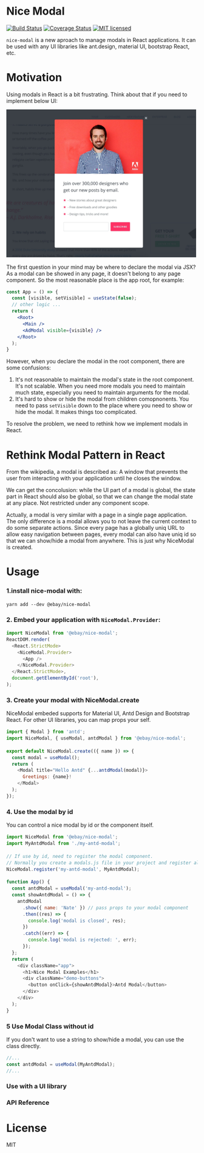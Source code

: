 # Nice Modal

[![Build Status](https://api.travis-ci.com/eBay/nice-modal.svg?branch=main)](https://app.travis-ci.com/github/eBay/nice-modal)
[![Coverage Status](https://img.shields.io/codecov/c/github/eBay/nice-modal/main.svg)](https://codecov.io/github/eBay/nice-modal)
[![MIT licensed](https://img.shields.io/badge/license-MIT-blue.svg)](./LICENSE)

`nice-modal` is a new aproach to manage modals in React applications. It can be used with any UI libraries like ant.design, material UI, bootstrap React, etc.

# Motivation
Using modals in React is a bit frustrating. Think about that if you need to implement below UI:

<img src="images/modal-example.png" width="500px"/>

The first question in your mind may be where to declare the modal via JSX? As a modal can be showed in any page, it doesn't belong to any page component. So the most reasonable place is the app root, for example:

```jsx
const App = () => {
  const [visible, setVisible] = useState(false);
  // other logic ...
  return (
    <Root>
      <Main />
      <AdModal visible={visible} />
    </Root>
  );
}
```

However, when you declare the modal in the root component, there are some confusions:
1. It's not reasonable to maintain the modal's state in the root component. It's not scalable. When you need more modals you need to maintain much state, especially you need to maintain arguments for the modal.
2. It's hard to show or hide the modal from children comopnonents. You need to pass `setVisible` down to the place where you need to show or hide the modal. It makes things too complicated.

To resolve the problem, we need to rethink how we implement modals in React.

# Rethink Modal Pattern in React
From the wikipedia, a modal is described as: A window that prevents the user from interacting with your application until he closes the window.

We can get the concolusion: while the UI part of a modal is global, the state part in React should also be global, so that we can change the modal state at any place. Not restricted under any component scope.

Actually, a modal is very similar with a page in a single page application. The only difference is a modal allows you to not leave the current context to do some separate actions. Since every page has a globally uniq URL to allow easy navigation between pages, every modal can also have uniq id so that we can show/hide a modal from anywhere. This is just why NiceModal is created.

# Usage
### 1.install nice-modal with:

```
yarn add --dev @ebay/nice-modal
```

### 2. Embed your application with `NiceModal.Provider`:

```js
import NiceModal from '@ebay/nice-modal';
ReactDOM.render(
  <React.StrictMode>
    <NiceModal.Provider>
      <App />
    </NiceModal.Provider>
  </React.StrictMode>,
  document.getElementById('root'),
);
```

### 3. Create your modal with NiceModal.create
NiceModal embeded supports for Material UI, Antd Design and Bootstrap React. For other UI libraries, you can map props your self.

```js
import { Modal } from 'antd';
import NiceModal, { useModal, antdModal } from '@ebay/nice-modal';

export default NiceModal.create(({ name }) => {
  const modal = useModal();
  return (
    <Modal title="Hello Antd" {...antdModal(modal)}>
      Greetings: {name}!
    </Modal>
  );
});
```

### 4. Use the modal by id
You can control a nice modal by id or the component itself.
```js
import NiceModal from '@ebay/nice-modal';
import MyAntdModal from './my-antd-modal';

// If use by id, need to register the modal component.
// Normally you create a modals.js file in your project and register all modals there.
NiceModal.register('my-antd-modal', MyAntdModal);

function App() {
  const antdModal = useModal('my-antd-modal');
  const showAntdModal = () => {
    antdModal
      .show({ name: 'Nate' }) // pass props to your modal component
      .then((res) => {
        console.log('modal is closed', res);
      })
      .catch((err) => {
        console.log('modal is rejected: ', err);
      });
  };
  return (
    <div className="app">
      <h1>Nice Modal Examples</h1>
      <div className="demo-buttons">
        <button onClick={showAntdModal}>Antd Modal</button>
      </div>
    </div>
  );
}
```

### 5 Use Modal Class without id
If you don't want to use a string to show/hide a modal, you can use the class directly.
```jsx
//...
const antdModal = useModal(MyAntdModal);
//...

```

### Use with a UI library
### API Reference

# License
MIT

